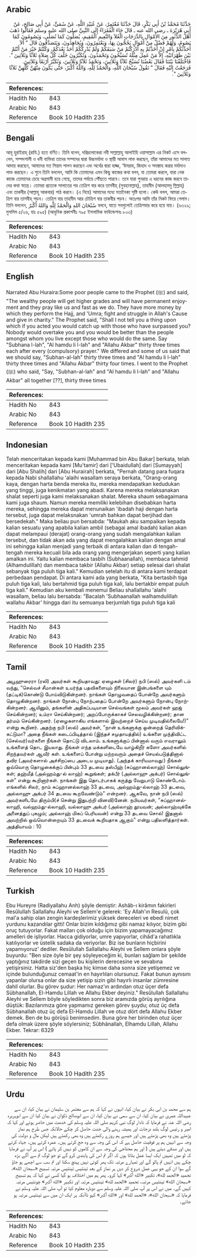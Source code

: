 ## Arabic


<div dir="rtl" lang="ar" style={{fontSize:'larger',backgroundColor:'#f8f9fa',padding:20}}>
حَدَّثَنَا مُحَمَّدُ بْنُ أَبِي بَكْرٍ، قَالَ حَدَّثَنَا مُعْتَمِرٌ، عَنْ عُبَيْدِ اللَّهِ، عَنْ سُمَىٍّ، عَنْ أَبِي صَالِحٍ، عَنْ أَبِي هُرَيْرَةَ ـ رضى الله عنه ـ قَالَ جَاءَ الْفُقَرَاءُ إِلَى النَّبِيِّ صلى الله عليه وسلم فَقَالُوا ذَهَبَ أَهْلُ الدُّثُورِ مِنَ الأَمْوَالِ بِالدَّرَجَاتِ الْعُلاَ وَالنَّعِيمِ الْمُقِيمِ، يُصَلُّونَ كَمَا نُصَلِّي، وَيَصُومُونَ كَمَا نَصُومُ، وَلَهُمْ فَضْلٌ مِنْ أَمْوَالٍ يَحُجُّونَ بِهَا، وَيَعْتَمِرُونَ، وَيُجَاهِدُونَ، وَيَتَصَدَّقُونَ قَالَ ‏"‏ أَلاَ أُحَدِّثُكُمْ بِأَمْرٍ إِنْ أَخَذْتُمْ بِهِ أَدْرَكْتُمْ مَنْ سَبَقَكُمْ وَلَمْ يُدْرِكْكُمْ أَحَدٌ بَعْدَكُمْ، وَكُنْتُمْ خَيْرَ مَنْ أَنْتُمْ بَيْنَ ظَهْرَانَيْهِ، إِلاَّ مَنْ عَمِلَ مِثْلَهُ تُسَبِّحُونَ وَتَحْمَدُونَ، وَتُكَبِّرُونَ خَلْفَ كُلِّ صَلاَةٍ ثَلاَثًا وَثَلاَثِينَ ‏"‏‏.‏ فَاخْتَلَفْنَا بَيْنَنَا فَقَالَ بَعْضُنَا نُسَبِّحُ ثَلاَثًا وَثَلاَثِينَ، وَنَحْمَدُ ثَلاَثًا وَثَلاَثِينَ، وَنُكَبِّرُ أَرْبَعًا وَثَلاَثِينَ‏.‏ فَرَجَعْتُ إِلَيْهِ فَقَالَ ‏"‏ تَقُولُ سُبْحَانَ اللَّهِ، وَالْحَمْدُ لِلَّهِ، وَاللَّهُ أَكْبَرُ، حَتَّى يَكُونَ مِنْهُنَّ كُلِّهِنَّ ثَلاَثًا وَثَلاَثِينَ ‏"‏‏.‏
</div>
<div style={{backgroundColor:'#f8f9fa',padding:20, marginBottom: 10}}><table> <thead> <tr> <th>References:</th> <th></th> </tr> </thead> <tbody><tr><td>Hadith No</td><td>843</td></tr><tr><td>Arabic No</td><td>843</td></tr><tr><td>Reference</td><td>Book 10 Hadith 235</td></tr></tbody></table></div>

## Bengali


<div dir="ltr" lang="bn" style={{fontSize:'larger',backgroundColor:'#f8f9fa',padding:20}}>
আবূ হুরাইরাহ্ (রাযি.) হতে বর্ণিত। তিনি বলেন, দরিদ্রলোকেরা নবী সাল্লাল্লাহু আলাইহি ওয়াসাল্লাম এর নিকট এসে বললেন, সম্পদশালী ও ধনী ব্যক্তিরা তাদের সম্পদের দ্বারা উচ্চমর্যাদা ও স্থায়ী আবাস লাভ করছেন, তাঁরা আমাদের মত সালাত আদায় করছেন, আমাদের মত সিয়াম পালন করছেন এবং অর্থের দ্বারা হাজ্জ, ‘উমরাহ, জিহাদ ও সদাক্বাহ করার মর্যাদাও লাভ করছেন। এ শুনে তিনি বললেন, আমি কি তোমাদের এমন কিছু কাজের কথা বলব, যা তোমরা করলে, যারা নেক কাজে তোমাদের চেয়ে অগ্রগামী হয়ে গেছে, তাদের পর্যায়ে পৌঁছতে পারবে। তবে যারা পুনরায় এ ধরনের কাজ করবে তাদের কথা স্বতন্ত্র। তোমরা প্রত্যেক সালাতের পর তেত্রিশ বার করে তাসবীহ্ (সুবহানাল্লাহ্), তাহমীদ (আলহামদু ল্লিল্লাহ্) এবং তাকবীর (আল্লাহু আকবার) পাঠ করবে। (এ নিয়ে) আমাদের মধ্যে মতানৈক্য সৃষ্টি হলো। কেউ বলল, আমরা তেত্রিশ বার তাসবীহ্ পড়ব। তেত্রিশ বার তাহমীদ আর চৌত্রিশ বার তাকবীর পড়ব। অতঃপর আমি তাঁর নিকট ফিরে গেলাম। তিনি বললেন, سُبْحَانَ اللهِ وَالْحَمْدُ لِلَّهِ وَاللهُ أَكْبَرُ বলবে, যাতে সবগুলোই তেত্রিশবার করে হয়ে যায়। (৬৩২৯; মুসলিম ৫/২৬, হাঃ ৫৯৫) (আধুনিক প্রকাশনীঃ ৭৯৫ ইসলামিক ফাউন্ডেশনঃ ৮০৩)
</div>
<div style={{backgroundColor:'#f8f9fa',padding:20, marginBottom: 10}}><table> <thead> <tr> <th>References:</th> <th></th> </tr> </thead> <tbody><tr><td>Hadith No</td><td>843</td></tr><tr><td>Arabic No</td><td>843</td></tr><tr><td>Reference</td><td>Book 10 Hadith 235</td></tr></tbody></table></div>

## English


<div dir="ltr" lang="en" style={{fontSize:'larger',backgroundColor:'#f8f9fa',padding:20}}>
Narrated Abu Huraira:Some poor people came to the Prophet (ﷺ) and said, "The wealthy people will get higher grades and will have permanent enjoyment and they pray like us and fast as we do. They have more money by which they perform the Hajj, and 'Umra; fight and struggle in Allah's Cause and give in charity." The Prophet said, "Shall I not tell you a thing upon which if you acted you would catch up with those who have surpassed you? Nobody would overtake you and you would be better than the people amongst whom you live except those who would do the same. Say "Subhana l-lah", "Al hamdu li l-lah" and "Allahu Akbar" thirty three times each after every (compulsory) prayer." We differed and some of us said that we should say, "Subhan-al-lah" thirty three times and "Al hamdu li l-lah" thirty three times and "Allahu Akbar" thirty four times. I went to the Prophet (ﷺ) who said, "Say, "Subhan-al-lah" and "Al hamdu li l-lah" and "Allahu Akbar" all together [??], thirty three times
</div>
<div style={{backgroundColor:'#f8f9fa',padding:20, marginBottom: 10}}><table> <thead> <tr> <th>References:</th> <th></th> </tr> </thead> <tbody><tr><td>Hadith No</td><td>843</td></tr><tr><td>Arabic No</td><td>843</td></tr><tr><td>Reference</td><td>Book 10 Hadith 235</td></tr></tbody></table></div>

## Indonesian


<div dir="ltr" lang="id" style={{fontSize:'larger',backgroundColor:'#f8f9fa',padding:20}}>
Telah menceritakan kepada kami [Muhammad bin Abu Bakar] berkata, telah menceritakan kepada kami [Mu'tamir] dari ['Ubaidullah] dari [Sumayyah] dari [Abu Shalih] dari [Abu Hurairah] berkata, "Pernah datang para fuqara kepada Nabi shallallahu 'alaihi wasallam seraya berkata, "Orang-orang kaya, dengan harta benda mereka itu, mereka mendapatkan kedudukan yang tinggi, juga kenikmatan yang abadi. Karena mereka melaksanakan shalat seperti juga kami melaksanakan shalat. Mereka shaum sebagaimana kami juga shaum. Namun mereka memiliki kelebihan disebabkan harta mereka, sehingga mereka dapat menunaikan 'ibadah haji dengan harta tersebut, juga dapat melaksnakan 'umrah bahkan dapat berjihad dan bersedekah." Maka beliau pun bersabda: "Maukah aku sampaikan kepada kalian sesuatu yang apabila kalian ambil (sebagai amal ibadah) kalian akan dapat melampaui (derajat) orang-orang yang sudah mengalahkan kalian tersebut, dan tidak akan ada yang dapat mengalahkan kalian dengan amal ini sehingga kalian menjadi yang terbaik di antara kalian dan di tengah-tengah mereka kecuali bila ada orang yang mengerjakan seperti yang kalian amalkan ini. Yaitu kalian membaca tasbih (Subhaanallah), membaca tahmid (Alhamdulillah) dan membaca takbir (Allahu Akbar) setiap selesai dari shalat sebanyak tiga puluh tiga kali." Kemudian setelah itu di antara kami terdapat perbedaan pendapat. Di antara kami ada yang berkata, "Kita bertasbih tiga puluh tiga kali, lalu bertahmid tiga puluh tiga kali, lalu bertakbir empat puluh tiga kali." Kemudian aku kembali menemui Beliau shallallahu 'alaihi wasallam, beliau lalu bersabda: "Bacalah 'Subhaanallah walhamdulillah wallahu Akbar' hingga dari itu semuanya berjumlah tiga puluh tiga kali
</div>
<div style={{backgroundColor:'#f8f9fa',padding:20, marginBottom: 10}}><table> <thead> <tr> <th>References:</th> <th></th> </tr> </thead> <tbody><tr><td>Hadith No</td><td>843</td></tr><tr><td>Arabic No</td><td>843</td></tr><tr><td>Reference</td><td>Book 10 Hadith 235</td></tr></tbody></table></div>

## Tamil


<div dir="ltr" lang="ta" style={{fontSize:'larger',backgroundColor:'#f8f9fa',padding:20}}>
அபூஹுரைரா (ரலி) அவர்கள் கூறியதாவது: ஏழைகள் (சிலர்) நபி (ஸல்) அவர்களி டம் வந்து, “செல்வச் சீமான்கள் உயர்ந்த பதவிகளையும் நிலையான இன்பங்களை யும் (தட்டிக்)கொண்டு போய்விடுகின்றனர். நாங்கள் தொழுவதைப் போன்றே அவர்களும் தொழுகின்றனர். நாங்கள் நோன்பு நோற்பதைப் போன்றே அவர்களும் நோன்பு நோற்கின்றனர். ஆயினும், தங்களின் அதிகப்படியான செல்வங்கள் மூலம் அவர்கள் ஹஜ் செய்கின்றனர்; உம்ரா செய்கின்றனர்; அறப்போருக்காகச் செலவழிக்கின்றனர்; தான தர்மம் செய்கின்றனர். (ஏழைகளாகிய எங்களால் இவற்றைச் செய்ய முடிவதில்லையே!)” என்று கூறினர். அதற்கு நபி (ஸல்) அவர்கள், “நான் உங்களுக்கு ஒன்றைத் தெரிவிக்கட்டுமா? அதை நீங்கள் கடைப்பிடித்தால் (இந்தச் சமுதாயத்தில்) உங்களை முந்திவிட்ட (செல்வர்)வர்களை நீங்கள் தொட்டு விடலாம். உங்களுக்குப் பின்னால் வரும் எவராலும் உங்களைத் தொட இயலாது. நீங்கள் எந்த மக்களிடையே வாழ்கிறீர் களோ அவர்களில் சிறந்தவர்கள் ஆவீர் கள். உங்களைப் போன்று மற்றவரும் அதைச் செயல்படுத்தினால் தவிர (அவர்களால் அச்சிறப்பை அடைய முடியாது). (அந்தக் காரியமாவது:) நீங்கள் ஒவ்வொரு தொழுகைக்குப் பின்பும் 33 தடவை தஸ்பீஹ் (சுப்ஹானல்லாஹ்) சொல்லுங்கள்; தஹ்மீத் (அல்ஹம்து-ல் லாஹ்) கூறுங்கள்; தக்பீர் (அல்லாஹு அக்பர்) சொல்லுங்கள்” என்று கூறினார்கள். நாங்கள் இது தொடர்பாகக் கருத்து வேறுபாடு கொண்டோம். எங்களில் சிலர், நாம் சுப்ஹானல்லாஹ் 33 தடவை, அல்ஹம்து-ல்லாஹ் 33 தடவை, அல்லாஹு அக்பர் 34 தடவை கூறவேண்டும்” என்றனர். ஆகவே, நான் நபி (ஸல்) அவர்களிடமே திரும்பி(ச் சென்று இதுபற்றி வினவி)னேன். நபியவர்கள், “சுப்ஹானல்லாஹி, வல்ஹம்து-ல்லாஹி, வல்லாஹு அக்பர் (அல்லாஹ் தூயவன்; அல்லாஹ்வுக்கே அனைத்துப் புகழும்; அல்லாஹ் மிகப் பெரியவன்) என்று 33 தடவை சொல்! இதனால் அவற்றில் ஒவ்வொன்றையும் 33 தடவைக் கூறியதாக ஆகும்” என்று பதிலளித்தார்கள். அத்தியாயம் : 10
</div>
<div style={{backgroundColor:'#f8f9fa',padding:20, marginBottom: 10}}><table> <thead> <tr> <th>References:</th> <th></th> </tr> </thead> <tbody><tr><td>Hadith No</td><td>843</td></tr><tr><td>Arabic No</td><td>843</td></tr><tr><td>Reference</td><td>Book 10 Hadith 235</td></tr></tbody></table></div>

## Turkish


<div dir="ltr" lang="tr" style={{fontSize:'larger',backgroundColor:'#f8f9fa',padding:20}}>
Ebu Hureyre (Radiyallahu Anh) şöyle demiştir: Ashâb-ı kirâmın fakirleri Resûlullah Sallallahu Aleyhi ve Sellem'e gelerek: 'Ey Allah'ın Resulü, çok mal'a sahip olan zengin kardeşlerimiz yüksek dereceleri ve ebedî nimet yurdunu kazandılar gitti! Onlar bizim kıldığımız gibi namaz kılıyor, bizim gibi oruç tutuyorlar. Fakat malları çok olduğu için bizim yapamayacağımız amelleri de işliyorlar. Hacca gidiyorlar, umre yapıyorlar, cihâd'a rahatlıkla katılıyorlar ve üstelik sadaka da veriyorlar. Biz ise bunların hiçbirini yapamıyoruz' dediler. Resûlullah Sallallahu Aleyhi ve Sellem onlara şöyle buyurdu: "Ben size öyle bir şey söyleyeceğim ki, bunları sağlam bir şekilde yaptığınız takdirde sizi geçen bu kişilerin derecesine ve sevabına yetişirsiniz. Hatta siz'den başka hiç kimse daha sonra size yetişemez ve içinde bulunduğunuz cemaat'in en hayırlıları olursunuz. Fakat bunun aynısını yapanlar olursa onlar da size yetişip sizin gibi hayırlı insanlar zümresine dahil olurlar. Bu görev şudur: Her namaz'ın ardından otuz üçer defa Sübhanallah, El-Hamdu Lillah ve Allahu Ekber deyiniz." Resûlullah Sallallahu Aleyhi ve Sellem böyle söyledikten sonra biz aramızda görüş ayrılığına düştük: Bazılarımıza göre yapmamız gereken görev şuydu; otuz üç defa Sübhanallah otuz üç defa El-Hamdu Lillah ve otuz dört defa Allahu Ekber demek. Ben de bu görüşü benimsedim. Buna göre her birinden otuz üçer defa olmak üzere şöyle söylersiniz; Sübhânallah, Elhamdu Lillah, Allahu Ekber. Tekrar: 6329
</div>
<div style={{backgroundColor:'#f8f9fa',padding:20, marginBottom: 10}}><table> <thead> <tr> <th>References:</th> <th></th> </tr> </thead> <tbody><tr><td>Hadith No</td><td>843</td></tr><tr><td>Arabic No</td><td>843</td></tr><tr><td>Reference</td><td>Book 10 Hadith 235</td></tr></tbody></table></div>

## Urdu


<div dir="rtl" lang="ur" style={{fontSize:'larger',backgroundColor:'#f8f9fa',padding:20}}>
ہم سے محمد بن ابی بکر نے بیان کیا، انہوں نے کہا کہ ہم سے معتمر بن سلیمان نے بیان کیا، ان سے عبیداللہ عمری نے بیان کیا، ان سے سمی نے بیان کیا، ان سے ابوصالح ذکوان نے بیان کیا ان سے ابوہریرہ رضی اللہ عنہ نے فرمایا کہ نادار لوگ نبی کریم صلی اللہ علیہ وسلم کی خدمت میں حاضر ہوئے اور کہا کہ امیر و رئیس لوگ بلند درجات اور ہمیشہ رہنے والی جنت حاصل کر چکے حالانکہ جس طرح ہم نماز پڑھتے ہیں وہ بھی پڑھتے ہیں اور جیسے ہم روزے رکھتے ہیں وہ بھی رکھتے ہیں لیکن مال و دولت کی وجہ سے انہیں ہم پر فوقیت حاصل ہے کہ اس کی وجہ سے وہ حج کرتے ہیں۔ عمرہ کرتے ہیں۔ جہاد کرتے ہیں اور صدقے دیتے ہیں ( اور ہم محتاجی کی وجہ سے ان کاموں کو نہیں کر پاتے ) اس پر آپ نے فرمایا کہ لو میں تمہیں ایک ایسا عمل بتاتا ہوں کہ اگر تم اس کی پابندی کرو گے تو جو لوگ تم سے آگے بڑھ چکے ہیں انہیں تم پالو گے اور تمہارے مرتبہ تک پھر کوئی نہیں پہنچ سکتا اور تم سب سے اچھے ہو جاؤ گے سوا ان کے جو یہی عمل شروع کر دیں ہر نماز کے بعد تینتیس تینتیس مرتبہ تسبیح «سبحان الله»،‏‏‏‏ تحمید «الحمد لله»،‏‏‏‏ تکبیر «الله أكبر» کہا کرو۔ پھر ہم میں اختلاف ہو گیا کسی نے کہا کہ ہم تسبیح «سبحان الله» تینتیس مرتبہ، تحمید «الحمد لله» تینتیس مرتبہ اور تکبیر «الله أكبر» چونتیس مرتبہ کہیں گے۔ میں نے اس پر آپ صلی اللہ علیہ وسلم سے دوبارہ معلوم کیا تو آپ صلی اللہ علیہ وسلم نے فرمایا کہ «سبحان الله»،‏‏‏‏ «الحمد لله» اور «الله أكبر» کہو تاآنکہ ہر ایک ان میں سے تینتیس مرتبہ ہو جائے۔
</div>
<div style={{backgroundColor:'#f8f9fa',padding:20, marginBottom: 10}}><table> <thead> <tr> <th>References:</th> <th></th> </tr> </thead> <tbody><tr><td>Hadith No</td><td>843</td></tr><tr><td>Arabic No</td><td>843</td></tr><tr><td>Reference</td><td>Book 10 Hadith 235</td></tr></tbody></table></div>
